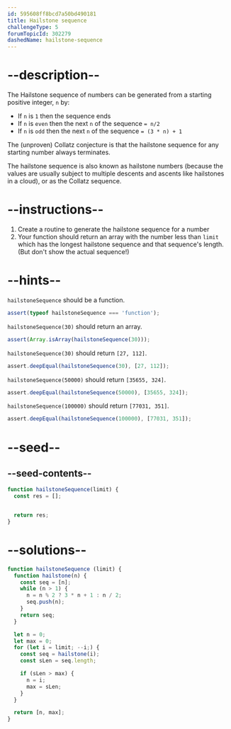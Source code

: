 ```yaml
---
id: 595608ff8bcd7a50bd490181
title: Hailstone sequence
challengeType: 5
forumTopicId: 302279
dashedName: hailstone-sequence
---
```


# --description--

The Hailstone sequence of numbers can be generated from a starting positive integer, `n` by:

- If `n` is `1` then the sequence ends
- If `n` is `even` then the next `n` of the sequence `= n/2`
- If `n` is `odd` then the next `n` of the sequence `= (3 * n) + 1`

The (unproven) Collatz conjecture is that the hailstone sequence for any starting number always terminates.

The hailstone sequence is also known as hailstone numbers (because the values are usually subject to multiple descents and ascents like hailstones in a cloud), or as the Collatz sequence.

# --instructions--

1. Create a routine to generate the hailstone sequence for a number
2. Your function should return an array with the number less than `limit` which has the longest hailstone sequence and that sequence's length. (But don't show the actual sequence!)

# --hints--

`hailstoneSequence` should be a function.

```js
assert(typeof hailstoneSequence === 'function');
```

`hailstoneSequence(30)` should return an array.

```js
assert(Array.isArray(hailstoneSequence(30)));
```

`hailstoneSequence(30)` should return `[27, 112]`.

```js
assert.deepEqual(hailstoneSequence(30), [27, 112]);
```

`hailstoneSequence(50000)` should return `[35655, 324]`.

```js
assert.deepEqual(hailstoneSequence(50000), [35655, 324]);
```

`hailstoneSequence(100000)` should return `[77031, 351]`.

```js
assert.deepEqual(hailstoneSequence(100000), [77031, 351]);
```

# --seed--

## --seed-contents--

```js
function hailstoneSequence(limit) {
  const res = [];


  return res;
}
```

# --solutions--

```js
function hailstoneSequence (limit) {
  function hailstone(n) {
    const seq = [n];
    while (n > 1) {
      n = n % 2 ? 3 * n + 1 : n / 2;
      seq.push(n);
    }
    return seq;
  }

  let n = 0;
  let max = 0;
  for (let i = limit; --i;) {
    const seq = hailstone(i);
    const sLen = seq.length;

    if (sLen > max) {
      n = i;
      max = sLen;
    }
  }

  return [n, max];
}
```
